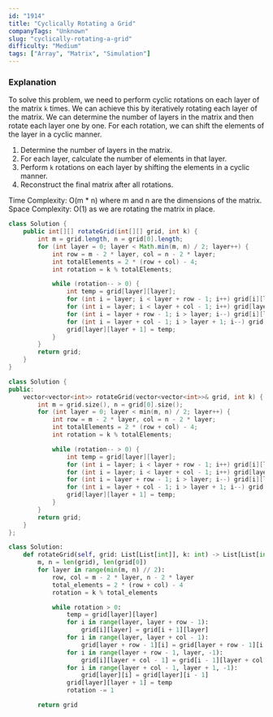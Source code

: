 ```yaml
---
id: "1914"
title: "Cyclically Rotating a Grid"
companyTags: "Unknown"
slug: "cyclically-rotating-a-grid"
difficulty: "Medium"
tags: ["Array", "Matrix", "Simulation"]
---
```


### Explanation

To solve this problem, we need to perform cyclic rotations on each layer of the matrix `k` times. We can achieve this by iteratively rotating each layer of the matrix. We can determine the number of layers in the matrix and then rotate each layer one by one. For each rotation, we can shift the elements of the layer in a cyclic manner.

1. Determine the number of layers in the matrix.
2. For each layer, calculate the number of elements in that layer.
3. Perform `k` rotations on each layer by shifting the elements in a cyclic manner.
4. Reconstruct the final matrix after all rotations.

Time Complexity: O(m * n) where m and n are the dimensions of the matrix.
Space Complexity: O(1) as we are rotating the matrix in place.
```java
class Solution {
    public int[][] rotateGrid(int[][] grid, int k) {
        int m = grid.length, n = grid[0].length;
        for (int layer = 0; layer < Math.min(m, n) / 2; layer++) {
            int row = m - 2 * layer, col = n - 2 * layer;
            int totalElements = 2 * (row + col) - 4;
            int rotation = k % totalElements;

            while (rotation-- > 0) {
                int temp = grid[layer][layer];
                for (int i = layer; i < layer + row - 1; i++) grid[i][layer] = grid[i + 1][layer];
                for (int i = layer; i < layer + col - 1; i++) grid[layer + row - 1][i] = grid[layer + row - 1][i + 1];
                for (int i = layer + row - 1; i > layer; i--) grid[i][layer + col - 1] = grid[i - 1][layer + col - 1];
                for (int i = layer + col - 1; i > layer + 1; i--) grid[layer][i] = grid[layer][i - 1];
                grid[layer][layer + 1] = temp;
            }
        }
        return grid;
    }
}
```

```cpp
class Solution {
public:
    vector<vector<int>> rotateGrid(vector<vector<int>>& grid, int k) {
        int m = grid.size(), n = grid[0].size();
        for (int layer = 0; layer < min(m, n) / 2; layer++) {
            int row = m - 2 * layer, col = n - 2 * layer;
            int totalElements = 2 * (row + col) - 4;
            int rotation = k % totalElements;

            while (rotation-- > 0) {
                int temp = grid[layer][layer];
                for (int i = layer; i < layer + row - 1; i++) grid[i][layer] = grid[i + 1][layer];
                for (int i = layer; i < layer + col - 1; i++) grid[layer + row - 1][i] = grid[layer + row - 1][i + 1];
                for (int i = layer + row - 1; i > layer; i--) grid[i][layer + col - 1] = grid[i - 1][layer + col - 1];
                for (int i = layer + col - 1; i > layer + 1; i--) grid[layer][i] = grid[layer][i - 1];
                grid[layer][layer + 1] = temp;
            }
        }
        return grid;
    }
};
```

```python
class Solution:
    def rotateGrid(self, grid: List[List[int]], k: int) -> List[List[int]]:
        m, n = len(grid), len(grid[0])
        for layer in range(min(m, n) // 2):
            row, col = m - 2 * layer, n - 2 * layer
            total_elements = 2 * (row + col) - 4
            rotation = k % total_elements

            while rotation > 0:
                temp = grid[layer][layer]
                for i in range(layer, layer + row - 1):
                    grid[i][layer] = grid[i + 1][layer]
                for i in range(layer, layer + col - 1):
                    grid[layer + row - 1][i] = grid[layer + row - 1][i + 1]
                for i in range(layer + row - 1, layer, -1):
                    grid[i][layer + col - 1] = grid[i - 1][layer + col - 1]
                for i in range(layer + col - 1, layer + 1, -1):
                    grid[layer][i] = grid[layer][i - 1]
                grid[layer][layer + 1] = temp
                rotation -= 1

        return grid
```